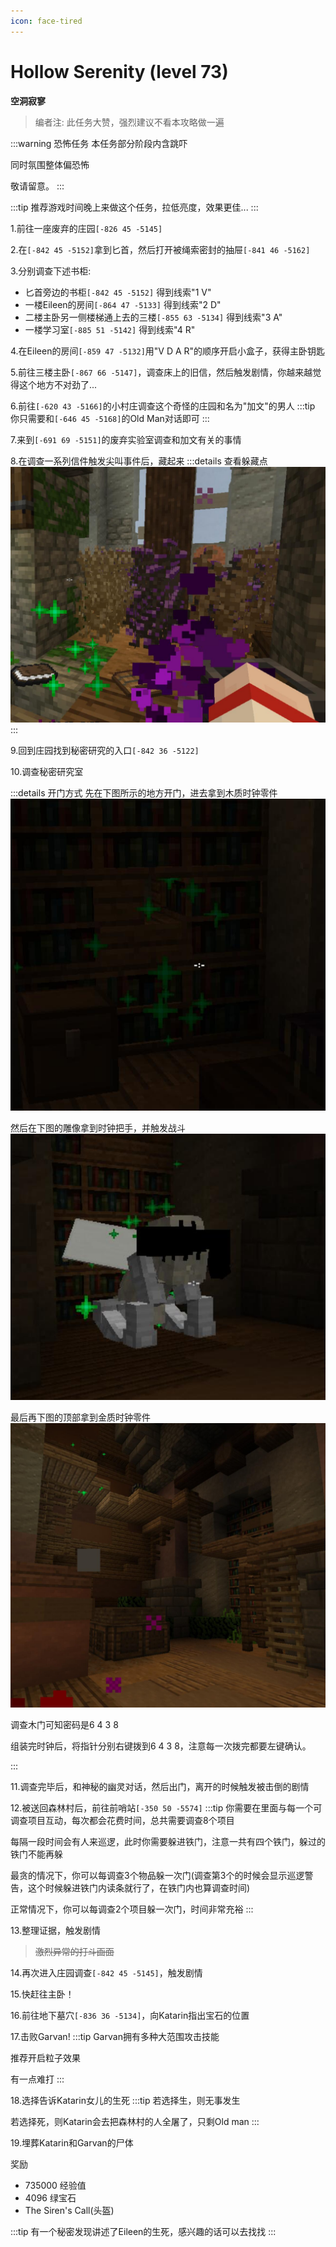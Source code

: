 ```yaml
---
icon: face-tired
---
```

# Hollow Serenity (level 73)
**空洞寂寥**
>编者注: 此任务大赞，强烈建议不看本攻略做一遍

:::warning 恐怖任务
本任务部分阶段内含跳吓

同时氛围整体偏恐怖

敬请留意。
:::

:::tip
推荐游戏时间晚上来做这个任务，拉低亮度，效果更佳...
:::

1.前往一座废弃的庄园`[-826 45 -5145]`

2.在`[-842 45 -5152]`拿到匕首，然后打开被绳索密封的抽屉`[-841 46 -5162]`

3.分别调查下述书柜:

+ 匕首旁边的书柜`[-842 45 -5152]` 得到线索"1 V"
+ 一楼Eileen的房间`[-864 47 -5133]` 得到线索"2 D"
+ 二楼主卧另一侧楼梯通上去的三楼`[-855 63 -5134]` 得到线索"3 A"
+ 一楼学习室`[-885 51 -5142]` 得到线索"4 R"
  
4.在Eileen的房间`[-859 47 -5132]`用"V D A R"的顺序开启小盒子，获得主卧钥匙

5.前往三楼主卧`[-867 66 -5147]`，调查床上的旧信，然后触发剧情，你越来越觉得这个地方不对劲了...

6.前往`[-620 43 -5166]`的小村庄调查这个奇怪的庄园和名为"加文"的男人
:::tip
你只需要和`[-646 45 -5168]`的Old Man对话即可
:::

7.来到`[-691 69 -5151]`的废弃实验室调查和加文有关的事情

8.在调查一系列信件触发尖叫事件后，藏起来
:::details 查看躲藏点
![你可以躲藏在灌木丛后面](/assets/img/lvl73-1.jpg)
:::

9.回到庄园找到秘密研究的入口`[-842 36 -5122]`

10.调查秘密研究室

:::details 开门方式
先在下图所示的地方开门，进去拿到木质时钟零件
![](/assets/img/lvl73-3.jpg)

然后在下图的雕像拿到时钟把手，并触发战斗
![](/assets/img/lvl73-2.jpg)

最后再下图的顶部拿到金质时钟零件
![](/assets/img/lvl73-4.jpg)

调查木门可知密码是6 4 3 8

组装完时钟后，将指针分别右键拨到6 4 3 8，注意每一次拨完都要左键确认。

:::

11.调查完毕后，和神秘的幽灵对话，然后出门，离开的时候触发被击倒的剧情

12.被送回森林村后，前往前哨站`[-350 50 -5574]`
:::tip
你需要在里面与每一个可调查项目互动，每次都会花费时间，总共需要调查8个项目

每隔一段时间会有人来巡逻，此时你需要躲进铁门，注意一共有四个铁门，躲过的铁门不能再躲

最贪的情况下，你可以每调查3个物品躲一次门(调查第3个的时候会显示巡逻警告，这个时候躲进铁门内读条就行了，在铁门内也算调查时间)

正常情况下，你可以每调查2个项目躲一次门，时间非常充裕
:::

13.整理证据，触发剧情
>~~激烈异常的打斗画面~~

14.再次进入庄园调查`[-842 45 -5145]`，触发剧情

15.快赶往主卧！

16.前往地下墓穴`[-836 36 -5134]`，向Katarin指出宝石的位置

17.击败Garvan!
:::tip
Garvan拥有多种大范围攻击技能

推荐开启粒子效果

有一点难打
:::

18.选择告诉Katarin女儿的生死
:::tip
若选择生，则无事发生

若选择死，则Katarin会去把森林村的人全屠了，只剩Old man
:::

19.埋葬Katarin和Garvan的尸体

奖励
+ 735000 经验值
+ 4096 绿宝石
+ The Siren's Call(头盔)

:::tip
有一个秘密发现讲述了Eileen的生死，感兴趣的话可以去找找
:::